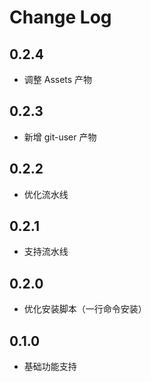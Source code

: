 # Change Log

## 0.2.4

- 调整 Assets 产物

## 0.2.3

- 新增 git-user 产物

## 0.2.2

- 优化流水线

## 0.2.1

- 支持流水线

## 0.2.0

- 优化安装脚本（一行命令安装）

## 0.1.0

- 基础功能支持
